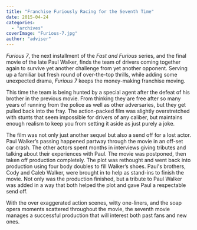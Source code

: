 ```yaml
---
title: "Franchise Furiously Racing for the Seventh Time"
date: 2015-04-24
categories: 
  - "archives"
coverImage: "Furious-7.jpg"
author: "adviser"
---
```


_Furious 7_, the next installment of the _Fast and Furious_ series, and the final movie of the late Paul Walker, finds the team of drivers coming together again to survive yet another challenge from yet another opponent. Serving up a familiar but fresh round of over-the-top thrills, while adding some unexpected drama, _Furious 7_ keeps the money-making franchise moving.

This time the team is being hunted by a special agent after the defeat of his brother in the previous movie. From thinking they are free after so many years of running from the police as well as other adversaries, but they get pulled back into the fray. The action-packed film was slightly overstretched with stunts that seem impossible for drivers of any caliber, but maintains enough realism to keep you from setting it aside as just purely a joke.

The film was not only just another sequel but also a send off for a lost actor. Paul Walker’s passing happened partway through the movie in an off-set car crash. The other actors spent months in interviews giving tributes and talking about their experiences with Paul. The movie was postponed, then taken off production completely. The plot was rethought and went back into production using four body doubles to fill Walker’s shoes. Paul's brothers, Cody and Caleb Walker, were brought in to help as stand-ins to finish the movie. Not only was the production finished, but a tribute to Paul Walker was added in a way that both helped the plot and gave Paul a respectable send off.

With the over exaggerated action scenes, witty one-liners, and the soap opera moments scattered throughout the movie, the seventh movie manages a successful production that will interest both past fans and new ones.
